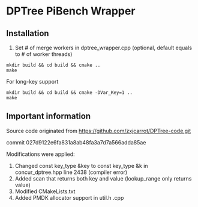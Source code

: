 # DPTree PiBench Wrapper

## Installation
1. Set # of merge workers in dptree_wrapper.cpp (optional, default equals to # of worker threads)

```
mkdir build && cd build && cmake ..
make
```

For long-key support
```
mkdir build && cd build && cmake -DVar_Key=1 ..
make
```

## Important information
Source code originated from https://github.com/zxjcarrot/DPTree-code.git

commit 027d9122e6fa831a8ab48fa3a7d7a566adda85ae

Modifications were applied:
1. Changed const key_type &key to const key_type &k in concur_dptree.hpp line 2438 (compiler error)
2. Added scan that returns both key and value (lookup_range only returns value)
3. Modified CMakeLists.txt
4. Added PMDK allocator support in util.h .cpp
